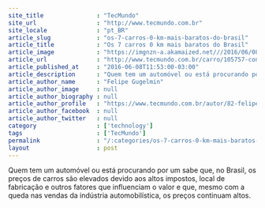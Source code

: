 ```yaml
---
site_title               : "TecMundo"
site_url                 : "http://www.tecmundo.com.br"
site_locale              : "pt_BR"
article_slug             : "os-7-carros-0-km-mais-baratos-do-brasil"
article_title            : "Os 7 carros 0 km mais baratos do Brasil"
article_image            : "https://imgnzn-a.akamaized.net///2016/06/08/08113635411101-t1200x480.jpg"
article_url              : "http://www.tecmundo.com.br/carro/105757-conheca-os-7-carros-populares-0-km-mais-baratos-brasil.htm"
article_published_at     : "2016-06-08T11:53:00-03:00"
article_description      : "Quem tem um automóvel ou está procurando por um sabe que, no Brasil, os preços de carros são elevados devido aos altos impostos, local de fabricação e outros fatores que influenciam o valor e que, mesmo com a queda nas vendas da indústria automobilística, os preços continuam altos."
article_author_name      : "Felipe Gugelmin"
article_author_image     : null
article_author_biography : null
article_author_profile   : "https://www.tecmundo.com.br/autor/82-felipe-gugelmin/"
article_author_facebook  : null
article_author_twitter   : null
category                 : ['technology']
tags                     : ['TecMundo']
permalink                : "/:categories/os-7-carros-0-km-mais-baratos-do-brasil/"
layout                   : post
---
```


Quem tem um automóvel ou está procurando por um sabe que, no Brasil, os preços de carros são elevados devido aos altos impostos, local de fabricação e outros fatores que influenciam o valor e que, mesmo com a queda nas vendas da indústria automobilística, os preços continuam altos.
